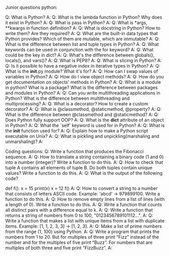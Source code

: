 Junior questions python:

Q: What is Python?
A:
Q: What is the lambda function in Python? Why does it exist in Python?
A:
Q: What is pass in Python?
A:
Q: What is *args, **kwargs in function definition?
A:
Q: What is docstring in Python? How to write them? Are they required?
A:
Q: What are the built-in data types that Python provides? Which of them are mutable, which are immutable?
A:
Q: What is the difference between list and tuple types in Python?
A:
Q: What keywords can be used in conjunction with the for keyword?
A:
Q: What could be the key in dict?
A:
Q: What's the difference between globals(), locals(), and vars()?
A:
Q: What is PEP8?
A:
Q: What is slicing in Python?
A:
Q: Is it possible to have a negative index in iterative types in Python?
A:
Q: What is the __init__.py module? What it's for?
A:
Q: How can I swap values of variables in Python?
A:
Q: How do I view object methods?
A:
Q: How do you get documentation on objects' methods in Python?
A:
Q: What is a module in python? What is a package? What is the difference between packages and modules in Python?
A:
Q: Can you write multithreading applications in Python? What is the difference between multithreading and multiprocessing?
A:
Q: What is a decorator? How to create a custom decorator?
A:
Q: What is @classmethod, @staticmethod, @property?
A:
Q: What is the difference between @classmethod and @staticmethod?
A:
Q: Does Python fully support OOP?
A:
Q: What is the __dict__ attribute of an object in Python?
A:
Q: What the `self' keyword is used for in Python?
A:
Q: What is the __init__ function used for?
A:
Q: Explain how to make a Python script executable on Unix?
A:
Q: What is pickling and unpickling(marshaling and unmarshaling)?
A:

Coding questions:
Q: Write a function that produces the Fibonacci sequence.
A:
Q: How to translate a string containing a binary code (1 and 0) into a number (integer)? Write a function to do this.
A:
Q: How to check that tuple A contains all elements of tuple B. Do both tuples contain unique values? Write a function to do this.
A:
Q: What is the output of the following code?

def f():
     x = 15
     print(x)
x = 12
f()
A:
Q: How to convert a string to a number that consists of letters ASCII code. Example: 'abcd' -> 979899100. Write a function to do this.
A:
Q: How to remove empty lines from a list of lines (with a length of 0). Write a function to do this.
A:
Q: Write a function that counts all distinct pairs with a difference equal to k.
A:
Q: Write a function that returns a string of numbers from 0 to 100, "0123456789101112...".
A:
Q: Write a function that makes a list with unique items from a list with duplicate items. Example: [1, 1, 2, 3, 3] -> [1, 2, 3].
A:
Q: Make a list of prime numbers from the range (1, 100) using Python.
A:
Q: Write a program that prints the numbers from 1 to 20. But for multiples of three print “Fizz” instead of the number and for the multiples of five print “Buzz”. For numbers that are multiples of both three and five print “FizzBuzz”.
A: